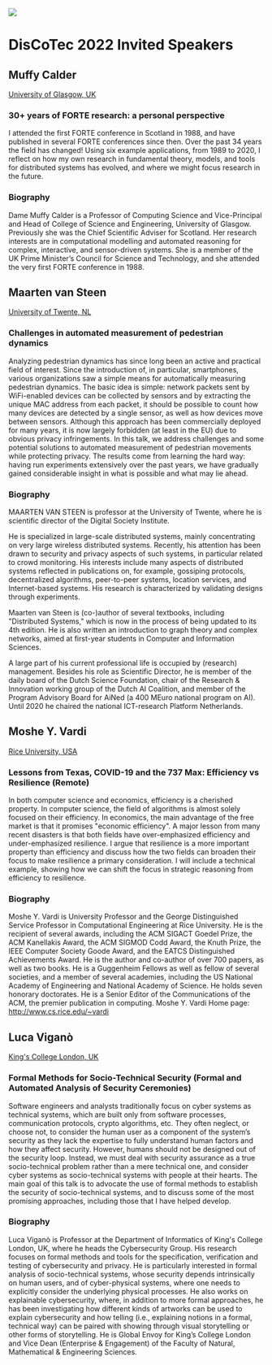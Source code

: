 [![](https://www.discotec.org/2022/discotec2022-banner.jpeg)](https://www.discotec.org/2022/)

# DisCoTec 2022 Invited Speakers

## Muffy Calder 

[University of Glasgow, UK](http://www.dcs.gla.ac.uk/~muffy/)  

###  30+ years of FORTE research: a personal perspective

 I attended the first FORTE conference in Scotland in 1988, and have published in several FORTE conferences since then.  Over the past 34 years the field has changed!  Using six example applications, from 1989 to 2020, I reflect on how my own research in fundamental theory, models, and tools for distributed systems has evolved, and where we might focus  research in the future.

### Biography

 Dame Muffy Calder is a Professor of Computing Science and  Vice-Principal and Head of College of Science and Engineering, University of Glasgow. Previously she was the Chief Scientific Adviser for Scotland.  Her research interests are in computational modelling and automated reasoning for complex, interactive, and sensor-driven systems.  She is a member of the UK Prime Minister’s Council for Science and Technology, and she attended the very first FORTE conference in 1988.

## Maarten van Steen

[University of Twente, NL](https://people.utwente.nl/m.r.vansteen)

### Challenges in automated measurement of pedestrian dynamics
Analyzing pedestrian dynamics has since long been an active and practical
field of interest. Since the introduction of, in particular, smartphones, various organizations
saw a simple means for automatically measuring pedestrian dynamics.
The basic idea is simple: network packets sent by WiFi-enabled devices can be
collected by sensors and by extracting the unique MAC address from each packet,
it should be possible to count how many devices are detected by a single sensor,
as well as how devices move between sensors. Although this approach has been
commercially deployed for many years, it is now largely forbidden (at least in the
EU) due to obvious privacy infringements. In this talk, we address challenges
and some potential solutions to automated measurement of pedestrian movements
while protecting privacy. The results come from learning the hard way: having run
experiments extensively over the past years, we have gradually gained considerable
insight in what is possible and what may lie ahead.


### Biography
MAARTEN VAN STEEN is professor at the University of Twente, where he
is scientific director of the Digital Society Institute.

He is specialized in large-scale distributed systems, mainly concentrating on very large wireless distributed systems. Recently, his attention has been drawn to security and privacy aspects of such systems, in particular related to crowd monitoring. His interests include many aspects of distributed systems reflected in publications on, for example, gossiping protocols, decentralized algorithms, peer-to-peer systems, location services, and Internet-based systems. His research is characterized by validating designs through experiments. 

Maarten van Steen is (co-)author of several textbooks, including "Distributed Systems," which is now in the process of being updated to its 4th edition. He is also written an introduction to graph theory and complex networks, aimed at first-year students in Computer and Information Sciences.

A large part of his current professional life is occupied by (research) management. Besides his role as Scientific Director, he is member of the daily board of the Dutch Science Foundation, chair of the Research & Innovation working group of the Dutch AI Coalition, and member of the Program Advisory Board for AiNed (a 400 MEuro national program on AI). Until 2020 he chaired the national ICT-research Platform Netherlands.

## Moshe Y. Vardi

[Rice University, USA](https://www.cs.rice.edu/~vardi/)

### Lessons from Texas, COVID-19 and the 737 Max: Efficiency vs Resilience (Remote)

In both computer science and economics, efficiency is a cherished property. In computer science, the field of algorithms is almost solely focused on their efficiency. In economics, the main advantage of the free market is that it promises "economic efficiency". A major lesson from many recent disasters is that both fields have over-emphasized efficiency and under-emphasized resilience. I argue that resilience is a more important property than efficiency and discuss how the two fields can broaden their focus to make resilience a primary consideration.  I will include a technical example, showing how we can shift the focus in strategic reasoning from efficiency to resilience.

### Biography 
Moshe Y. Vardi is University Professor and the George Distinguished Service Professor in Computational Engineering at Rice University. He is the recipient of several awards, including the ACM SIGACT Goedel Prize, the ACM Kanellakis Award, the ACM SIGMOD Codd Award, the Knuth Prize, the IEEE Computer Society Goode Award, and the EATCS Distinguished Achievements Award.  He is the author and co-author of over 700 papers, as well as two books. He is a Guggenheim Fellows as well as fellow of several societies, and a member of several academies, including the US National Academy of Engineering and National Academy of Science.  He holds seven honorary doctorates.  He is a Senior Editor of the Communications of the ACM, the premier publication in computing.
Moshe Y. Vardi Home page: <http://www.cs.rice.edu/~vardi>

## Luca Viganò

[King's College London, UK](http://www.lucavigano.com/)

### Formal Methods for Socio-Technical Security (Formal and Automated Analysis of Security Ceremonies)

Software engineers and analysts traditionally focus on cyber systems as technical systems, which are built only from software processes, communication protocols, crypto algorithms, etc. They often neglect, or choose not, to consider the human user as a component of the system’s security as they lack the expertise to fully understand human factors and how they affect security. However, humans should not be designed out of the security loop. Instead, we must deal with security assurance as a true socio-technical problem rather than a mere technical one, and consider cyber systems as socio-technical systems with people at their hearts. The main goal of this talk is to advocate the use of formal methods to establish the security of socio-technical systems, and to discuss some of the most promising approaches, including those that I have helped develop.    

### Biography

Luca Viganò is Professor at the Department of Informatics of King's College London, UK, where he heads the Cybersecurity Group. His research focuses on formal methods and tools for the specification, verification and testing of cybersecurity and privacy. He is particularly interested in formal analysis of socio-technical systems, whose security depends intrinsically on human users, and of cyber-physical systems, where one needs to explicitly consider the underlying physical processes. He also works on explainable cybersecurity, where, in addition to more formal approaches, he has been investigating how different kinds of artworks can be used to explain cybersecurity and how telling (i.e., explaining notions in a formal, technical way) can be paired with showing through visual storytelling or other forms of storytelling. He is Global Envoy for King’s College London and Vice Dean (Enterprise & Engagement) of the Faculty of Natural, Mathematical & Engineering Sciences.

